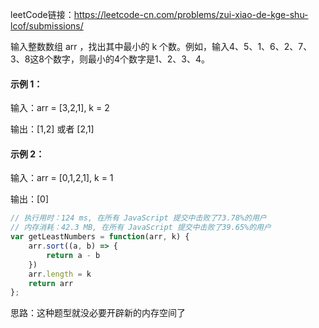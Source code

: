 leetCode链接：https://leetcode-cn.com/problems/zui-xiao-de-kge-shu-lcof/submissions/

输入整数数组 arr ，找出其中最小的 k 个数。例如，输入4、5、1、6、2、7、3、8这8个数字，则最小的4个数字是1、2、3、4。

#### 示例 1：

输入：arr = [3,2,1], k = 2

输出：[1,2] 或者 [2,1]

#### 示例 2：

输入：arr = [0,1,2,1], k = 1

输出：[0]

```js
// 执行用时：124 ms, 在所有 JavaScript 提交中击败了73.78%的用户
// 内存消耗：42.3 MB, 在所有 JavaScript 提交中击败了39.65%的用户
var getLeastNumbers = function(arr, k) {
    arr.sort((a, b) => {
        return a - b
    })
    arr.length = k
    return arr
};
```

思路：这种题型就没必要开辟新的内存空间了